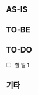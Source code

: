 ## AS-IS
<!-- 현재 코드에 대한 설명, 문제점 등 -->

## TO-BE
<!-- 어떻게 개선할지에 대한 설명 -->

## TO-DO
- [ ] 할 일 1

## 기타
<!-- 🎻 -->